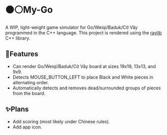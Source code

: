 # ⚫⚪️My-Go 
A WIP, light-weight game simulator for Go/Weiqi/Baduk/Cờ Vây programmed in the C++ language. This project is rendered using the [raylib](https://github.com/raysan5/raylib) C++ library.

## 🌟Features
- Can render Go/Weiqi/Baduk/Cờ Vây board at sizes 19x19, 13x13, and 9x9.
- Detects MOUSE_BUTTON_LEFT to place Black and White pieces in alternating order.
- Automatically detects and removes dead/surrounded groups of pieces from the board.

## ✨Plans
- Add scoring (most likely under Chinese rules).
- Add app icon.
